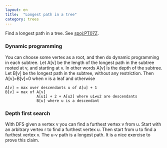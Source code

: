 ```yaml
---
layout: en
title:  "Longest path in a tree"
category: trees
---
```


Find a longest path in a tree. See [spoj:PT07Z](http://www.spoj.com/problems/PT07Z/).

### Dynamic programming

You can choose some vertex as a root, and then do dynamic programming in each subtree. Let A[v] be the length of the longest path in the subtree rooted at v, and starting at v.  In other words A[v] is the depth of the subtree.  Let B[v] be the longest path in the subtree, without any restriction.  Then A[v]=B[v]=0 when v is a leaf and otherwise

    A[v] = max over descendants u of A[u] + 1
    B[v] = max of A[v]
                  A[u1] + 2 + A[u2] where u1≠u2 are descendants
                  B[u] where u is a descendant


### Depth first search

With DFS given a vertex v you can find a furthest vertex v from u.
Start with an arbitrary vertex r to find a furthest vertex u. Then start from u to find a furthest vertex v. The u-v path is a longest path.  It is a nice exercise to prove this claim.


